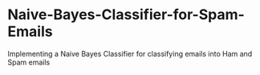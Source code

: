 # Naive-Bayes-Classifier-for-Spam-Emails
Implementing a Naive Bayes Classifier for classifying emails into Ham and Spam emails
